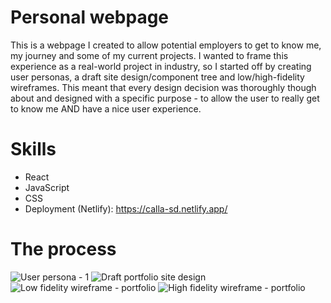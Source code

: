 # Personal webpage 

This is a webpage I created to allow potential employers to get to know me, my journey and some of my current projects. I wanted to frame this experience as a real-world project in industry, so I started off by creating user personas, a draft site design/component tree and low/high-fidelity wireframes. This meant that every design decision was thoroughly though about and designed with a specific purpose - to allow the user to really get to know me AND have a nice user experience. 

# Skills 

- React
- JavaScript
- CSS
- Deployment (Netlify): https://calla-sd.netlify.app/

# The process 

![User persona - 1](https://user-images.githubusercontent.com/112335053/215719083-10ac7aa5-f857-4c7c-ab85-cd1868e40c13.png)
![Draft portfolio site design](https://user-images.githubusercontent.com/112335053/215719148-72d7571a-fb0d-4106-9440-f6ddb55d2810.png)
![Low fidelity wireframe - portfolio](https://user-images.githubusercontent.com/112335053/215719181-e19e381c-5a0e-4dd5-b3b0-9e03a4045c35.png)
![High fidelity wireframe - portfolio](https://user-images.githubusercontent.com/112335053/215719250-962adc7b-1fb6-47fc-814a-e5c33a54b80d.png)
